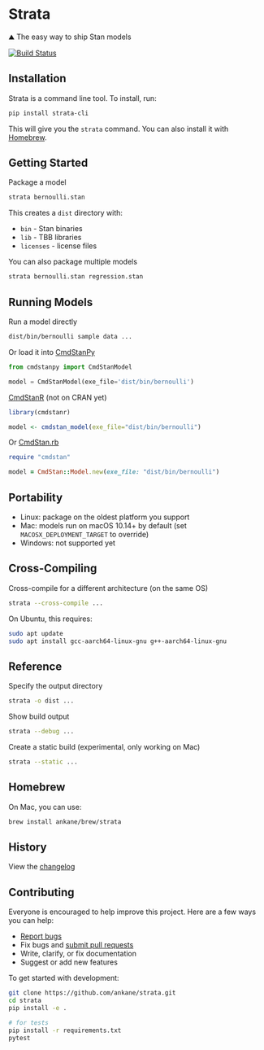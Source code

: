 # Strata

:mountain: The easy way to ship Stan models

[![Build Status](https://github.com/ankane/strata/actions/workflows/build.yml/badge.svg)](https://github.com/ankane/strata/actions)

## Installation

Strata is a command line tool. To install, run:

```sh
pip install strata-cli
```

This will give you the `strata` command. You can also install it with [Homebrew](#homebrew).

## Getting Started

Package a model

```sh
strata bernoulli.stan
```

This creates a `dist` directory with:

- `bin` - Stan binaries
- `lib` - TBB libraries
- `licenses` - license files

You can also package multiple models

```sh
strata bernoulli.stan regression.stan
```

## Running Models

Run a model directly

```sh
dist/bin/bernoulli sample data ...
```

Or load it into [CmdStanPy](https://github.com/stan-dev/cmdstanpy)

```python
from cmdstanpy import CmdStanModel

model = CmdStanModel(exe_file='dist/bin/bernoulli')
```

[CmdStanR](https://github.com/stan-dev/cmdstanr) (not on CRAN yet)

```r
library(cmdstanr)

model <- cmdstan_model(exe_file="dist/bin/bernoulli")
```

Or [CmdStan.rb](https://github.com/ankane/cmdstan-ruby)

```ruby
require "cmdstan"

model = CmdStan::Model.new(exe_file: "dist/bin/bernoulli")
```

## Portability

- Linux: package on the oldest platform you support
- Mac: models run on macOS 10.14+ by default (set `MACOSX_DEPLOYMENT_TARGET` to override)
- Windows: not supported yet

## Cross-Compiling

Cross-compile for a different architecture (on the same OS)

```sh
strata --cross-compile ...
```

On Ubuntu, this requires:

```sh
sudo apt update
sudo apt install gcc-aarch64-linux-gnu g++-aarch64-linux-gnu
```

## Reference

Specify the output directory

```sh
strata -o dist ...
```

Show build output

```sh
strata --debug ...
```

Create a static build (experimental, only working on Mac)

```sh
strata --static ...
```

## Homebrew

On Mac, you can use:

```sh
brew install ankane/brew/strata
```

## History

View the [changelog](https://github.com/ankane/strata/blob/master/CHANGELOG.md)

## Contributing

Everyone is encouraged to help improve this project. Here are a few ways you can help:

- [Report bugs](https://github.com/ankane/strata/issues)
- Fix bugs and [submit pull requests](https://github.com/ankane/strata/pulls)
- Write, clarify, or fix documentation
- Suggest or add new features

To get started with development:

```sh
git clone https://github.com/ankane/strata.git
cd strata
pip install -e .

# for tests
pip install -r requirements.txt
pytest
```
